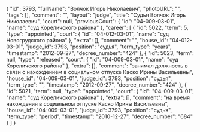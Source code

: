 {
    "id": 3793,
    "fullName": "Волчок Игорь Николаевич",
    "photoURL": "",
    "tags": [],
    "comment": "",
    "layout": "judge",
    "title": "Судья Волчок Игорь Николаевич",
    "court": null,
    "previousCourt": {
        "id": "04-009-03-01",
        "name": "суд Кореличского района"
    },
    "career": [
        {
            "id": 5022,
            "term": 5,
            "type": "appointed",
            "court": {
                "id": "04-012-03-01",
                "name": "суд Новогрудского района"
            },
            "extra": [],
            "comment": "",
            "house_id": "04-012-03-01",
            "judge_id": 3793,
            "position": "судья",
            "term_type": "years",
            "timestamp": "2012-09-27",
            "decree_number": "424"
        },
        {
            "id": 5023,
            "term": null,
            "type": "released",
            "court": {
                "id": "04-009-03-01",
                "name": "суд Кореличского района"
            },
            "extra": [],
            "comment": "занимал должность в связи с нахождением в социальном отпуске Каско Ирины Васильевны",
            "house_id": "04-009-03-01",
            "judge_id": 3793,
            "position": "судья",
            "term_type": "",
            "timestamp": "2012-09-27",
            "decree_number": "424"
        },
        {
            "id": 5021,
            "term": null,
            "type": "appointed",
            "court": {
                "id": "04-009-03-01",
                "name": "суд Кореличского района"
            },
            "extra": [],
            "comment": "на время нахождения в социальном отпуске Каско Ирины Васильевны",
            "house_id": "04-009-03-01",
            "judge_id": 3793,
            "position": "судья",
            "term_type": "period",
            "timestamp": "2010-12-27",
            "decree_number": "684"
        }
    ]
}